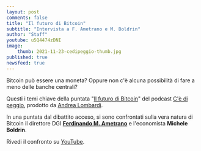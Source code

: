 ```yaml
---
layout: post
comments: false
title: "Il futuro di Bitcoin"
subtitle: "Intervista a F. Ametrano e M. Boldrin"
author: "Staff"
youtube: u5Q4474zDNI
image:
    thumb: 2021-11-23-cedipeggio-thumb.jpg
published: true
newsfeed: true
---
```


Bitcoin può essere una moneta? Oppure non c'è alcuna possibilità di fare a meno delle banche centrali?

Questi i temi chiave della puntata "[Il futuro di Bitcoin](https://youtu.be/u5Q4474zDNI)" del podcast [C'è di peggio](https://www.cedipeggio.it/), prodotto da [Andrea Lombardi](https://t.me/andrealombardicedipeggio).

In una puntata dal dibattito acceso, si sono confrontati sulla vera natura di Bitcoin il direttore DGI [**Ferdinando M. Ametrano**](https://ametrano.net/) e l'economista **Michele Boldrin**.

Rivedi il confronto su [YouTube](https://youtu.be/u5Q4474zDNI).
